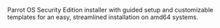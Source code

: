 Parrot OS Security Edition installer with guided setup and customizable templates for an easy, streamlined installation on amd64 systems.

